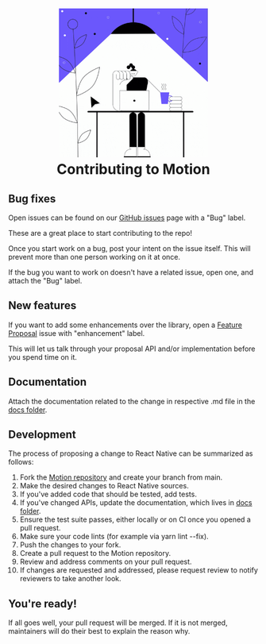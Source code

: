 <h1 align="center">
    <img src="../assets/contributing.gif" width="300"/>
    <br>
    Contributing to Motion
</h1>

## Bug fixes

Open issues can be found on our [GitHub issues](https://github.com/urbanclap-engg/motion/issues) page with a "Bug" label.

These are a great place to start contributing to the repo!

Once you start work on a bug, post your intent on the issue itself. This will prevent more than one person working on it at once.

If the bug you want to work on doesn't have a related issue, open one, and attach the "Bug" label.

## New features

If you want to add some enhancements over the library, open a [Feature Proposal](https://github.com/urbanclap-engg/motion/issues) issue with "enhancement" label.

This will let us talk through your proposal API and/or implementation before you spend time on it.

## Documentation

Attach the documentation related to the change in respective .md file in the [docs folder](https://github.com/urbanclap-engg/motion/tree/main/documentation/docs).

## Development
The process of proposing a change to React Native can be summarized as follows:

1. Fork the [Motion repository](https://github.com/urbanclap-engg/motion) and create your branch from main.
2. Make the desired changes to React Native sources.
3. If you've added code that should be tested, add tests.
4. If you've changed APIs, update the documentation, which lives in [docs folder](https://github.com/urbanclap-engg/motion/tree/main/documentation/docs).
5. Ensure the test suite passes, either locally or on CI once you opened a pull request.
6. Make sure your code lints (for example via yarn lint --fix).
7. Push the changes to your fork.
8. Create a pull request to the Motion repository.
9. Review and address comments on your pull request.
10. If changes are requested and addressed, please request review to notify reviewers to take another look.

## You're ready!<br />

If all goes well, your pull request will be merged. If it is not merged, maintainers will do their best to explain the reason why.

